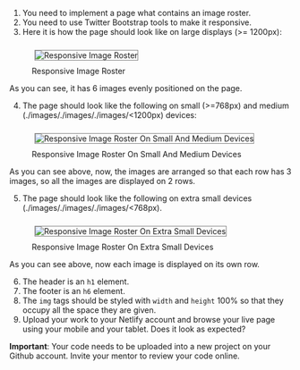 1. You need to implement a page what contains an image roster.
2. You need to use Twitter Bootstrap tools to make it responsive.
3. Here it is how the page should look like on large displays (>= 1200px):  

 <div>
  <figure>
    <img src="http://tech-career-booster-courses.s3.amazonaws.com/01-full-stack-web-developer/sections/04-twitter-bootstrap-part-a/chapters/01-getting-started/assets/images/task-responsive-image-roster.jpg"
        alt="Responsive Image Roster" title="Responsive Image Roster" style="border:1px solid gray; margin: 10px 5px;"></img>
    <div>Responsive Image Roster</div>
  </figure>
 </div>
 
As you can see, it has 6 images evenly positioned on the page.

4. The page should look like the following on small (>=768px) and medium (./images/./images/./images/<1200px) devices:

 <div>
  <figure>
    <img src="http://tech-career-booster-courses.s3.amazonaws.com/01-full-stack-web-developer/sections/04-twitter-bootstrap-part-a/chapters/01-getting-started/assets/images/responsive-image-on-small-and-medium-devices.jpg"
        alt="Responsive Image Roster On Small And Medium Devices" title="Responsive Image Roster On Small And Medium Devices" style="border:1px solid gray; margin: 10px 5px;"></img>
    <div>Responsive Image Roster On Small And Medium Devices</div>
  </figure>
 </div>
 
As you can see above, now, the images are arranged so that each row has 3 images, so all the images are displayed on 2 rows.

5. The page should look like the following on extra small devices (./images/./images/./images/<768px).

 <div>
  <figure>
    <img src="http://tech-career-booster-courses.s3.amazonaws.com/01-full-stack-web-developer/sections/04-twitter-bootstrap-part-a/chapters/01-getting-started/assets/images/responsive-image-on-extra-small-devices.jpg"
        alt="Responsive Image Roster On Extra Small Devices" title="Responsive Image Roster On Extra Small Devices" style="border:1px solid gray; margin: 10px 5px;"></img>
    <div>Responsive Image Roster On Extra Small Devices</div>
  </figure>
 </div>
 
As you can see above, now each image is displayed on its own row.

6. The header is an `h1` element.
7. The footer is an `h6` element.
8. The `img` tags should be styled with `width` and `height` 100% so that they occupy all the space they are given.
9. Upload your work to your Netlify account and browse your live page using your mobile and your tablet. Does it look as expected?

**Important**: Your code needs to be uploaded into a new project on your Github account. Invite your mentor to review your code online.
  
